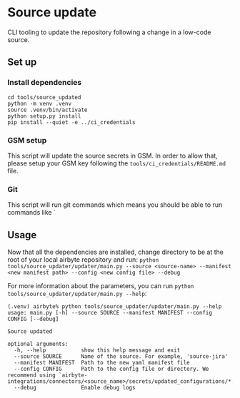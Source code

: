 # Source update
CLI tooling to update the repository following a change in a low-code source. 

## Set up

### Install dependencies
```
cd tools/source_updated
python -m venv .venv
source .venv/bin/activate
python setup.py install
pip install --quiet -e ../ci_credentials
```

### GSM setup
This script will update the source secrets in GSM. In order to allow that, please setup your GSM key following the `tools/ci_credentials/README.md` file.

### Git
This script will run git commands which means you should be able to run commands like `

## Usage
Now that all the dependencies are installed, change directory to be at the root of your local airbyte repository and run:
`python tools/source_updater/updater/main.py --source <source-name> --manifest <new manifest path> --config <new config file> --debug`

For more information about the parameters, you can run `python tools/source_updater/updater/main.py --help`:
```
(.venv) airbyte% python tools/source_updater/updater/main.py --help
usage: main.py [-h] --source SOURCE --manifest MANIFEST --config CONFIG [--debug]

Source updated

optional arguments:
  -h, --help           show this help message and exit
  --source SOURCE      Name of the source. For example, 'source-jira'
  --manifest MANIFEST  Path to the new yaml manifest file
  --config CONFIG      Path to the config file or directory. We recommend using `airbyte-integrations/connectors/<source_name>/secrets/updated_configurations/*.json`
  --debug              Enable debug logs
```
